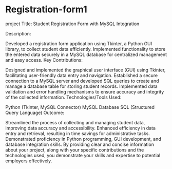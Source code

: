 # Registration-form1
project Title: Student Registration Form with MySQL Integration

Description:

Developed a registration form application using Tkinter, a Python GUI library, to collect student data efficiently.
Implemented functionality to store the entered data securely in a MySQL database for centralized management and easy access.
Key Contributions:

Designed and implemented the graphical user interface (GUI) using Tkinter, facilitating user-friendly data entry and navigation.
Established a secure connection to a MySQL server and developed SQL queries to create and manage a database table for storing student records.
Implemented data validation and error handling mechanisms to ensure accuracy and integrity of the collected information.
Technologies/Tools Used:

Python (Tkinter, MySQL Connector)
MySQL Database
SQL (Structured Query Language)
Outcome:

Streamlined the process of collecting and managing student data, improving data accuracy and accessibility.
Enhanced efficiency in data entry and retrieval, resulting in time savings for administrative tasks.
Demonstrated proficiency in Python programming, GUI development, and database integration skills.
By providing clear and concise information about your project, along with your specific contributions and the technologies used, you demonstrate your skills and expertise to potential employers effectively.




